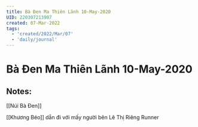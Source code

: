 ```yaml
---
title: Bà Đen Ma Thiên Lãnh 10-May-2020
UID: 220307213907
created: 07-Mar-2022
tags:
  - 'created/2022/Mar/07'
  - 'daily/journal'
---
```

# Bà Đen Ma Thiên Lãnh 10-May-2020

## Notes:
[[Núi Bà Đen]]

[[Khương Béo]] dẫn đi với mấy người bên Lê Thị Riêng Runner


